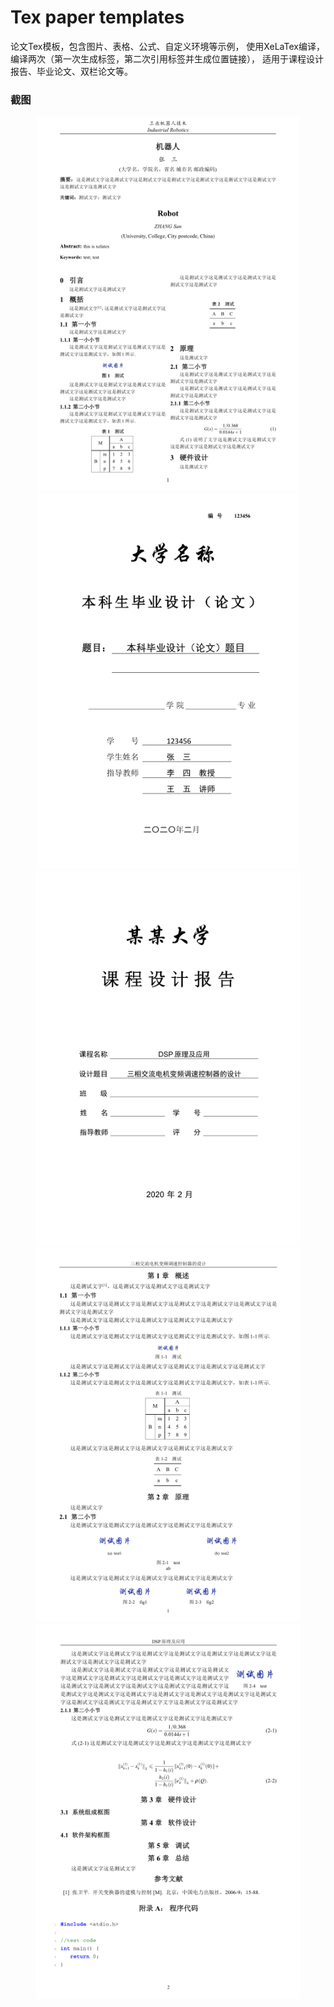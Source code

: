 # Tex paper templates


论文Tex模板，包含图片、表格、公式、自定义环境等示例，
使用XeLaTex编译，编译两次（第一次生成标签，第二次引用标签并生成位置链接），
适用于课程设计报告、毕业论文、双栏论文等。


### 截图
<div align="center">
	<img src="screenshot/thesis_two.png" height="600" />
	<img src="screenshot/bachelor.png" height="600" />
</div>

<div align="center">
	<img src="screenshot/course.png" height="600" />
	<img src="screenshot/course-p1.png" height="600" />
	<img src="screenshot/course-p2.png" height="600" />
</div>


